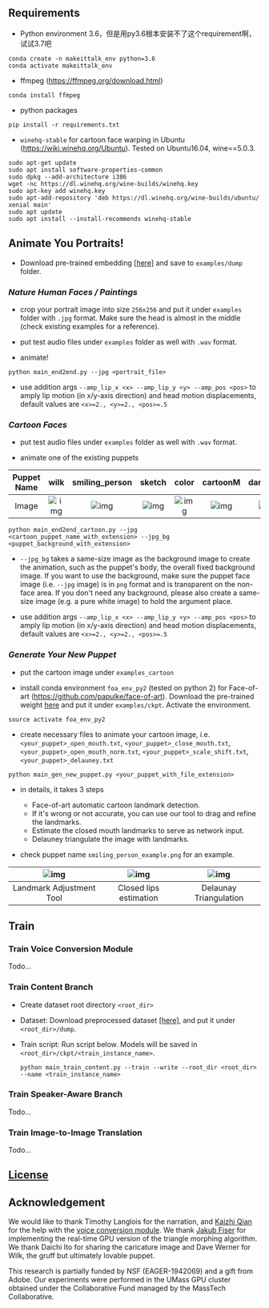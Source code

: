 
## Requirements
- Python environment 3.6，但是用py3.6根本安装不了这个requirement啊，试试3.7吧
```
conda create -n makeittalk_env python=3.6
conda activate makeittalk_env
```
- ffmpeg (https://ffmpeg.org/download.html)
```
conda install ffmpeg
```
- python packages
```
pip install -r requirements.txt
```
- `winehq-stable` for cartoon face warping in Ubuntu (https://wiki.winehq.org/Ubuntu). Tested on Ubuntu16.04, wine==5.0.3.
```
sudo apt-get update
sudo apt install software-properties-common
sudo dpkg --add-architecture i386
wget -nc https://dl.winehq.org/wine-builds/winehq.key
sudo apt-key add winehq.key
sudo apt-add-repository 'deb https://dl.winehq.org/wine-builds/ubuntu/ xenial main'
sudo apt update
sudo apt install --install-recommends winehq-stable
```


## Animate You Portraits!

- Download pre-trained embedding [[here]](https://drive.google.com/file/d/18-0CYl5E6ungS3H4rRSHjfYvvm-WwjTI/view?usp=sharing) and save to `examples/dump` folder.

### _Nature Human Faces / Paintings_

- crop your portrait image into size `256x256` and put it under `examples` folder with `.jpg` format. 
Make sure the head is almost in the middle (check existing examples for a reference).

- put test audio files under `examples` folder as well with `.wav` format.

- animate!

```
python main_end2end.py --jpg <portrait_file>  
```

- use addition args `--amp_lip_x <x> --amp_lip_y <y> --amp_pos <pos>` 
to amply lip motion (in x/y-axis direction) and head motion displacements, default values are `<x>=2., <y>=2., <pos>=.5`



### _Cartoon Faces_ 

- put test audio files under `examples` folder as well with `.wav` format.

- animate one of the existing puppets

| Puppet Name |  wilk | smiling_person | sketch | color | cartoonM | danbooru1 | 
| :---: | :---: | :---: | :---: | :---: | :---: | :---: |
| Image  | ![img](examples_cartoon/wilk_fullbody.jpg)  | ![img](examples_cartoon/smiling_person_full.png)  | ![img](examples_cartoon/sketch.png)  | ![img](examples_cartoon/color.jpg)  | ![img](examples_cartoon/cartoonM.png)  | ![img](examples_cartoon/danbooru1.jpg)  |

```
python main_end2end_cartoon.py --jpg <cartoon_puppet_name_with_extension> --jpg_bg <puppet_background_with_extension>
```

- `--jpg_bg` takes a same-size image as the background image to create the animation, such as the puppet's body, the overall fixed background image. If you want to use the background, make sure the puppet face image (i.e. `--jpg` image) is in `png` format and is transparent on the non-face area. If you don't need any background, please also create a same-size image (e.g. a pure white image) to hold the argument place.

- use addition args `--amp_lip_x <x> --amp_lip_y <y> --amp_pos <pos>` 
to amply lip motion (in x/y-axis direction) and head motion displacements, default values are `<x>=2., <y>=2., <pos>=.5`

### _Generate Your New Puppet_ 

- put the cartoon image under `examples_cartoon`

- install conda environment `foa_env_py2` (tested on python 2) for Face-of-art (https://github.com/papulke/face-of-art).
 Download the pre-trained weight [here](https://www.dropbox.com/sh/hrxcyug1bmbj6cs/AAAxq_zI5eawcLjM8zvUwaXha?dl=0) and put it under `examples/ckpt`. 
 Activate the environment.

```
source activate foa_env_py2
```

- create necessary files to animate your cartoon image, i.e. 
`<your_puppet>_open_mouth.txt`, `<your_puppet>_close_mouth.txt`, `<your_puppet>_open_mouth_norm.txt`, `<your_puppet>_scale_shift.txt`, `<your_puppet>_delauney.txt`

```
python main_gen_new_puppet.py <your_puppet_with_file_extension>
```

- in details, it takes 3 steps
    - Face-of-art automatic cartoon landmark detection.
    - If it's wrong or not accurate, you can use our tool to drag and refine the landmarks.
    - Estimate the closed mouth landmarks to serve as network input.
    - Delauney triangulate the image with landmarks. 
    
- check puppet name `smiling_person_example.png` for an example. 

| ![img](doc/landmark_adjust.png) | ![img](doc/landmark_closemouth.png) | ![img](doc/landmark_delauney.png)
| :---: | :---: | :---: |
| Landmark Adjustment Tool |  Closed lips estimation | Delaunay Triangulation |

## Train

### Train Voice Conversion Module
Todo...

### Train Content Branch
- Create dataset root directory `<root_dir>`

- Dataset: Download preprocessed dataset [[here]](https://drive.google.com/drive/folders/1EwuAy3j1b9Zc1MsidUfxG_pJGc_cV60O?usp=sharing), and put it under `<root_dir>/dump`.

- Train script: Run script below. Models will be saved in `<root_dir>/ckpt/<train_instance_name>`.

    ```shell script
    python main_train_content.py --train --write --root_dir <root_dir> --name <train_instance_name>
    ```
  
### Train Speaker-Aware Branch
Todo...

### Train Image-to-Image Translation

Todo...

## [License](LICENSE.md)

## Acknowledgement

We would like to thank Timothy Langlois for the narration, and
[Kaizhi Qian](https://scholar.google.com/citations?user=uEpr4C4AAAAJ&hl=en) 
for the help with the [voice conversion module](https://auspicious3000.github.io/icassp-2020-demo/). 
We thank [Jakub Fiser](https://research.adobe.com/person/jakub-fiser/) for implementing the real-time GPU version of the triangle morphing algorithm. 
We thank Daichi Ito for sharing the caricature image and Dave Werner
for Wilk, the gruff but ultimately lovable puppet. 

This research is partially funded by NSF (EAGER-1942069)
and a gift from Adobe. Our experiments were performed in the
UMass GPU cluster obtained under the Collaborative Fund managed
by the MassTech Collaborative.

